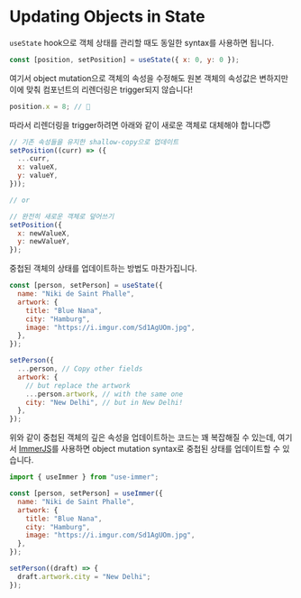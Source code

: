 # Updating Objects in State

`useState` hook으로 객체 상태를 관리할 때도 동일한 syntax를 사용하면 됩니다.

```jsx
const [position, setPosition] = useState({ x: 0, y: 0 });
```

여기서 object mutation으로 객체의 속성을 수정해도 원본 객체의 속성값은 변하지만 이에 맞춰 컴포넌트의 리렌더링은 trigger되지 않습니다!

```jsx
position.x = 8; // 🤮
```

따라서 리렌더링을 trigger하려면 아래와 같이 새로운 객체로 대체해야 합니다😇

```jsx
// 기존 속성들을 유지한 shallow-copy으로 업데이트
setPosition((curr) => ({
  ...curr,
  x: valueX,
  y: valueY,
}));

// or

// 완전히 새로운 객체로 덮어쓰기
setPosition({
  x: newValueX,
  y: newValueY,
});
```

중첩된 객체의 상태를 업데이트하는 방법도 마찬가집니다.

```jsx
const [person, setPerson] = useState({
  name: "Niki de Saint Phalle",
  artwork: {
    title: "Blue Nana",
    city: "Hamburg",
    image: "https://i.imgur.com/Sd1AgUOm.jpg",
  },
});
```

```jsx
setPerson({
  ...person, // Copy other fields
  artwork: {
    // but replace the artwork
    ...person.artwork, // with the same one
    city: "New Delhi", // but in New Delhi!
  },
});
```

위와 같이 중첩된 객체의 깊은 속성을 업데이트하는 코드는 꽤 복잡해질 수 있는데, 여기서 [ImmerJS](https://github.com/immerjs/use-immer)를 사용하면 object mutation syntax로 중첩된 상태를 업데이트할 수 있습니다.

```jsx
import { useImmer } from "use-immer";

const [person, setPerson] = useImmer({
  name: "Niki de Saint Phalle",
  artwork: {
    title: "Blue Nana",
    city: "Hamburg",
    image: "https://i.imgur.com/Sd1AgUOm.jpg",
  },
});

setPerson((draft) => {
  draft.artwork.city = "New Delhi";
});
```
